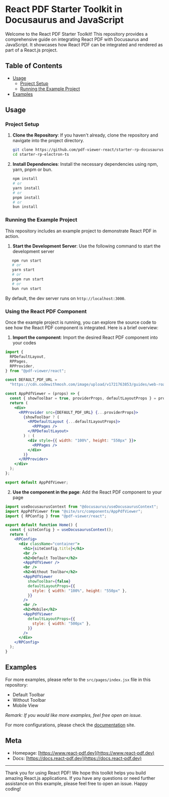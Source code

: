 # React PDF Starter Toolkit in Docusaurus and JavaScript

Welcome to the React PDF Starter Toolkit! This repository provides a comprehensive guide on integrating React PDF with Docusaurus and JavaScript. It showcases how React PDF can be integrated and rendered as part of a React.js project.

## Table of Contents

- [Usage](#usage)
  - [Project Setup](#project-setup)
  - [Running the Example Project](#running-the-example-project)
- [Examples](#examples)

## Usage

### Project Setup

1. **Clone the Repository**: If you haven't already, clone the repository and navigate into the project directory.

   ```bash
   git clone https://github.com/pdf-viewer-react/starter-rp-docusaurus-js.git
   cd starter-rp-electron-ts
   ```

2. **Install Dependencies**: Install the necessary dependencies using npm, yarn, pnpm or bun.

   ```bash
   npm install
   # or
   yarn install
   # or
   pnpm install
   # or
   bun install
   ```

### Running the Example Project

This repository includes an example project to demonstrate React PDF in action.

1. **Start the Development Server**: Use the following command to start the development server

```bash
   npm run start
   # or
   yarn start
   # or
   pnpm run start
   # or
   bun run start
   ```
   
By default, the dev server runs on `http://localhost:3000`.

### Using the React PDF Component

Once the example project is running, you can explore the source code to see how the React PDF component is integrated. Here is a brief overview:

1.  **Import the component**: Import the desired React PDF component into your codes

```jsx
import {
  RPDefaultLayout,
  RPPages,
  RPProvider,
} from "@pdf-viewer/react";

const DEFAULT_PDF_URL = 
  "https://cdn.codewithmosh.com/image/upload/v1721763853/guides/web-roadmap.pdf";

const AppPdfViewer = (props) => {
  const { showToolbar = true, providerProps, defaultLayoutProps } = props;
  return (
    <div>
      <RPProvider src={DEFAULT_PDF_URL} {...providerProps}>
        {showToolbar ? (
          <RPDefaultLayout {...defaultLayoutProps}>
            <RPPages />
          </RPDefaultLayout>
        ) : (
          <div style={{ width: "100%", height: "550px" }}>
            <RPPages />
          </div>
        )}
      </RPProvider>
    </div>
  );
};

export default AppPdfViewer;
```

2. **Use the component in the page**: Add the React PDF component to your page

```jsx
import useDocusaurusContext from "@docusaurus/useDocusaurusContext";
import AppPdfViewer from "@site/src/components/AppPdfViewer";
import { RPConfig } from "@pdf-viewer/react";

export default function Home() {
  const { siteConfig } = useDocusaurusContext();
  return (
    <RPConfig>
      <div className="container">
        <h1>{siteConfig.title}</h1>
        <br />
        <h2>Default Toolbar</h2>
        <AppPdfViewer />
        <br />
        <h2>Without Toolbar</h2>
        <AppPdfViewer
          showToolbar={false}
          defaultLayoutProps={{
            style: { width: "100%", height: "550px" },
          }}
        />
        <br />
        <h2>Mobile</h2>
        <AppPdfViewer
          defaultLayoutProps={{
            style: { width: "500px" },
          }}
        />
      </div>
    </RPConfig>
  );
}
```

## Examples

For more examples, please refer to the `src/pages/index.jsx` file in this repository:

- Default Toolbar
- Without Toolbar
- Mobile View

_Remark: If you would like more examples, feel free open an issue._

For more configurations, please check the [documentation](https://docs.react-pdf.dev) site.

## Meta

- Homepage: [https://www.react-pdf.dev](https://www.react-pdf.dev)
- Docs: [https://docs.react-pdf.dev](https://docs.react-pdf.dev)

---

Thank you for using React PDF! We hope this toolkit helps you build amazing React.js applications. If you have any questions or need further assistance on this example, please feel free to open an issue. Happy coding!